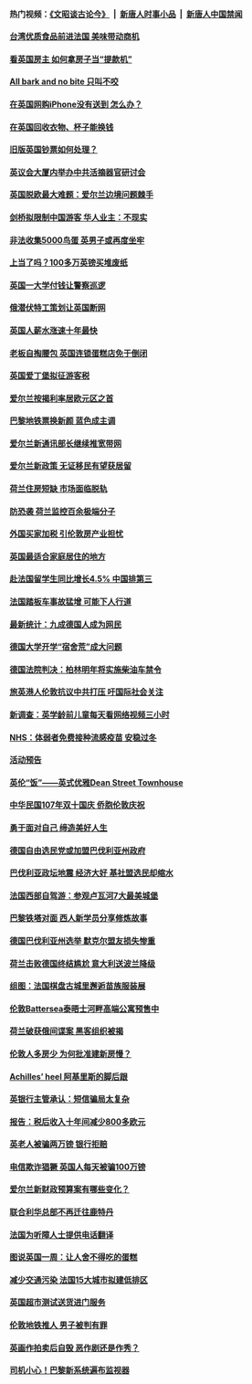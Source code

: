 #### 热门视频：[《文昭谈古论今》](https://github.com/gfw-breaker/wenzhao/blob/master/README.md?t=10202133) &nbsp;|&nbsp; [新唐人时事小品](https://github.com/gfw-breaker/ntdtv-comedy/blob/master/README.md?t=10202133) &nbsp;|&nbsp; [新唐人中国禁闻](https://github.com/gfw-breaker/ntdtv-news/blob/master/README.md?t=10202133)

#### [台湾优质食品前进法国 美味带动商机](../pages/nsc974/n10796380.md?t=10202133) 

#### [看英国房主 如何拿房子当“提款机”](../pages/nsc974/n10795639.md?t=10202133) 

#### [All bark and no bite 只叫不咬](../pages/nsc974/n10795626.md?t=10202133) 

#### [在英国网购iPhone没有送到 怎么办？](../pages/nsc974/n10795611.md?t=10202133) 

#### [在英国回收衣物、杯子能换钱](../pages/nsc974/n10795600.md?t=10202133) 

#### [旧版英国钞票如何处理？](../pages/nsc974/n10795574.md?t=10202133) 

#### [英议会大厦内举办中共活摘器官研讨会](../pages/nsc974/n10795559.md?t=10202133) 

#### [英国脱欧最大难题：爱尔兰边境问题棘手](../pages/nsc974/n10793065.md?t=10202133) 

#### [剑桥拟限制中国游客 华人业主：不现实](../pages/nsc974/n10793028.md?t=10202133) 

#### [非法收集5000鸟蛋 英男子或再度坐牢](../pages/nsc974/n10793168.md?t=10202133) 

#### [上当了吗？100多万英镑买堆废纸](../pages/nsc974/n10793153.md?t=10202133) 

#### [英国一大学付钱让警察巡逻](../pages/nsc974/n10793144.md?t=10202133) 

#### [俄潜伏特工策划让英国断网](../pages/nsc974/n10793138.md?t=10202133) 

#### [英国人薪水涨速十年最快](../pages/nsc974/n10793134.md?t=10202133) 

#### [老板自掏腰包 英国连锁蛋糕店免于倒闭](../pages/nsc974/n10793123.md?t=10202133) 

#### [英国爱丁堡拟征游客税](../pages/nsc974/n10793043.md?t=10202133) 

#### [爱尔兰按揭利率居欧元区之首](../pages/nsc974/n10792636.md?t=10202133) 

#### [巴黎地铁票换新颜 蓝色成主调](../pages/nsc974/n10792539.md?t=10202133) 

#### [爱尔兰新通讯部长继续推宽带网](../pages/nsc974/n10792470.md?t=10202133) 

#### [爱尔兰新政策 无证移民有望获居留](../pages/nsc974/n10792193.md?t=10202133) 

#### [荷兰住房短缺 市场面临脱轨](../pages/nsc974/n10792107.md?t=10202133) 

#### [防恐袭 荷兰监控百余极端分子](../pages/nsc974/n10792022.md?t=10202133) 

#### [外国买家加税 引伦敦房产业担忧](../pages/nsc974/n10790977.md?t=10202133) 

#### [英国最适合家庭居住的地方](../pages/nsc974/n10790961.md?t=10202133) 

#### [赴法国留学生同比增长4.5% 中国排第三](../pages/nsc974/n10790702.md?t=10202133) 

#### [法国踏板车事故猛增 可能下人行道](../pages/nsc974/n10790752.md?t=10202133) 

#### [最新统计：九成德国人成为网民](../pages/nsc974/n10789368.md?t=10202133) 

#### [德国大学开学“宿舍荒”成大问题](../pages/nsc974/n10789287.md?t=10202133) 

#### [德国法院判决：柏林明年将实施柴油车禁令](../pages/nsc974/n10788104.md?t=10202133) 

#### [旅英港人伦敦抗议中共打压 吁国际社会关注](../pages/nsc974/n10788264.md?t=10202133) 

#### [新调查：英学龄前儿童每天看网络视频三小时](../pages/nsc974/n10788331.md?t=10202133) 

#### [NHS：体弱者免费接种流感疫苗 安稳过冬](../pages/nsc974/n10788326.md?t=10202133) 

#### [活动预告](../pages/nsc974/n10788321.md?t=10202133) 

#### [英伦“饭”——英式优雅Dean Street Townhouse](../pages/nsc974/n10788313.md?t=10202133) 

#### [中华民国107年双十国庆 侨胞伦敦庆祝](../pages/nsc974/n10788304.md?t=10202133) 

#### [勇于面对自己 缔造美好人生](../pages/nsc974/n10788275.md?t=10202133) 

#### [德国自由选民党或加盟巴伐利亚州政府](../pages/nsc974/n10788073.md?t=10202133) 

#### [巴伐利亚政坛地震  经济大好 基社盟选民却缩水](../pages/nsc974/n10787951.md?t=10202133) 

#### [法国西部自驾游：参观卢瓦河7大最美城堡](../pages/nsc974/n10760218.md?t=10202133) 

#### [巴黎铁塔对面 西人新学员分享修炼故事](../pages/nsc974/n10786939.md?t=10202133) 

#### [德国巴伐利亚州选举 默克尔盟友损失惨重](../pages/nsc974/n10783385.md?t=10202133) 

#### [荷兰击败德国终结尴尬 意大利送波兰降级](../pages/nsc974/n10783771.md?t=10202133) 

#### [组图：法国棋盘古城里邂逅苗族服装展](../pages/nsc974/n10781596.md?t=10202133) 

#### [伦敦Battersea泰晤士河畔高端公寓预售中](../pages/nsc974/n10780029.md?t=10202133) 

#### [荷兰破获俄间谍案 黑客组织被揭](../pages/nsc974/n10779265.md?t=10202133) 

#### [伦敦人多房少 为何批准建新房慢？](../pages/nsc974/n10779376.md?t=10202133) 

#### [Achilles’ heel 阿基里斯的脚后跟](../pages/nsc974/n10779364.md?t=10202133) 

#### [英银行主管承认：短信骗局太复杂](../pages/nsc974/n10779357.md?t=10202133) 

#### [报告：税后收入十年间减少800多欧元](../pages/nsc974/n10779342.md?t=10202133) 

#### [英老人被骗两万镑 银行拒赔](../pages/nsc974/n10779353.md?t=10202133) 

#### [电信欺诈猖獗 英国人每天被骗100万镑](../pages/nsc974/n10779322.md?t=10202133) 

#### [爱尔兰新财政预算案有哪些变化？](../pages/nsc974/n10779332.md?t=10202133) 

#### [联合利华总部不再迁往鹿特丹](../pages/nsc974/n10779315.md?t=10202133) 

#### [法国为听障人士提供电话翻译](../pages/nsc974/n10776654.md?t=10202133) 

#### [图说英国一周：让人舍不得吃的蛋糕](../pages/nsc974/n10776635.md?t=10202133) 

#### [减少交通污染 法国15大城市拟建低排区](../pages/nsc974/n10776580.md?t=10202133) 

#### [英国超市测试送货进门服务](../pages/nsc974/n10776623.md?t=10202133) 

#### [伦敦地铁推人 男子被判有罪](../pages/nsc974/n10776609.md?t=10202133) 

#### [英画作拍卖后自毁 恶作剧还是作秀？](../pages/nsc974/n10776576.md?t=10202133) 

#### [司机小心！巴黎新系统遍布监视器](../pages/nsc974/n10776510.md?t=10202133) 

